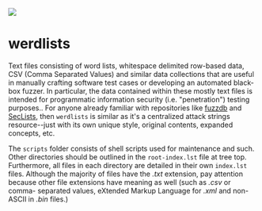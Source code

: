 ![](https://raw.githubusercontent.com/decal/werdlists/master/werd.png "")

werdlists
=========

Text files consisting of word lists, whitespace delimited row-based data, CSV
(Comma Separated Values) and similar data collections that are useful in
manually crafting software test cases or developing an automated black-box
fuzzer. In particular, the data contained within these mostly text files is 
intended for programmatic information security (i.e. "penetration") testing 
purposes.. For anyone already familiar with repositories like
[fuzzdb](https://github.com/fuzzdb-project/fuzzdb/ "The attack pattern dictionary") and 
[SecLists](https://github.com/danielmiessler/SecLists/ "The security tester's companion"), 
then `werdlists` is similar as it's a centralized attack strings resource--just
with its own unique style, original contents, expanded concepts, etc.

The `scripts` folder consists of shell scripts used for maintenance and such. 
Other directories should be outlined in the `root-index.lst` file at tree top.
Furthermore, all files in each directory are detailed in their own `index.lst`
files.  Although the majority of files have the *.txt* extension, pay attention
because other file extensions have meaning as well (such as *.csv* or comma-
separated values, eXtended Markup Language for *.xml* and non-ASCII in *.bin*
files.)

